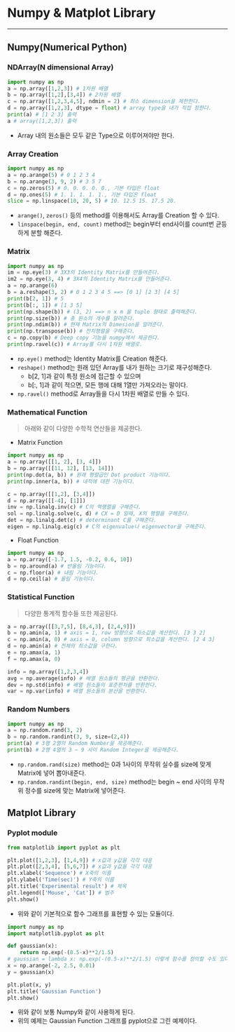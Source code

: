 # Numpy & Matplot Library
---
## Numpy(Numerical Python)
### NDArray(N dimensional Array)
```python
import numpy as np
a = np.array([1,2,3]) # 1차원 배열
b = np.array([1,2],[3,4]) # 2차원 배열
c = np.array([1,2,3,4,5], ndmin = 2) # 최소 dimension을 제한한다.
d = np.array([1,2,3], dtype = float) # array type을 내가 직접 정한다.
print(a) # [1 2 3] 출력
a # array([1,2,3]) 출력
```
- Array 내의 원소들은 모두 같은 Type으로 이루어져야만 한다.

### Array Creation
```python
import numpy as np
a = np.arange(5) # 0 1 2 3 4 
b = np.arange(3, 9, 2) # 3 5 7
c = np.zeros(5) # 0. 0. 0. 0. 0., 기본 타입은 float
d = np.ones(5) # 1. 1. 1. 1. 1., 기본 타입은 float
slice = np.linspace(10, 20, 5) # 10. 12.5 15. 17.5 20.
```
- ```arange()```, ```zeros()``` 등의 method를 이용해서도 Array를 Creation 할 수 있다.
- ```linspace(begin, end, count)``` method는 begin부터 end사이를 count번 균등하게 분할 해준다.

### Matrix
```python
import numpy as np
im = np.eye(3) # 3X3의 Identity Matrix를 만들어준다.
im2 = np.eye(3, 4) # 3X4의 Identity Matrix를 만들어준다.
a = np.arange(6)
b = a.reshape(3, 2) # 0 1 2 3 4 5 ==> [0 1] [2 3] [4 5]
print(b[2, 1]) # 5
print(b[:, 1]) # [1 3 5]
print(np.shape(b)) # (3, 2) ==> n x m 을 tuple 형태로 출력해준다.
print(np.size(b)) # 총 원소의 개수를 알려준다.
print(np.ndim(b)) # 현재 Matrix의 Dimesion을 알려준다.
print(np.transpose(b)) # 전치행렬을 구해준다.
c = np.copy(b) # Deep copy 기능을 numpy에서 제공한다.
print(np.ravel(c)) # Array를 다시 1차원 배열로.
```
- ```np.eye()``` method는 Identity Matrix를 Creation 해준다.
- ```reshape()``` method는 원래 있던 Array를 내가 원하는 크기로 재구성해준다.
  - b[2, 1]과 같이 특정 원소에 접근할 수 있으며
  - b[:, 1]과 같이 적으면, 모든 행에 대해 1열만 가져오라는 말이다.
- ```np.ravel()``` method로 Array들을 다시 1차원 배열로 만들 수 있다.

### Mathematical Function
> 아래와 같이 다양한 수학적 연산들을 제공한다.  

- Matrix Function
```python
import numpy as np
a = np.array([[1, 2], [3, 4]])
b = np.array([[11, 12], [13, 14]])
print(np.dot(a, b)) # 원래 행렬곱인 Dot product 기능이다.
print(np.inner(a, b)) # 내적에 대한 기능이다.

c = np.array([[1,2], [3,4]])
d = np.array([[-4], [1]])
inv = np.linalg.inv(c) # C의 역행렬을 구해준다.
sol = np.linalg.solve(c, d) # CX = D 일때, X의 행렬을 구해준다.
det = np.linalg.det(c) # determinant C를 구해준다.
eigen = np.linalg.eig(c) # C의 eigenvalue나 eigenvector을 구해준다.
```
- Float Function
```python
import numpy as np
a = np.array([-1.7, 1.5, -0.2, 0.6, 10])
b = np.around(a) # 반올림 기능이다.
c = np.floor(a) # 내림 기능이다.
d = np.ceil(a) # 올림 기능이다.
```

### Statistical Function
> 다양한 통계적 함수들 또한 제공된다.  
```python
a = np.array([[3,7,5], [8,4,3], [2,4,9]])
b = np.amin(a, 1) # axis = 1, row 방향으로 최소값을 계산한다. [3 3 2]
c = np.amin(a, 0) # axis = 0, column 방향으로 최소값을 계산한다. [2 4 3]
d = np.amin(a) # 전체의 최소값을 구한다.
e = np.amax(a, 1)
f = np.amax(a, 0)

info = np.array([1,2,3,4])
avg = np.average(info) # 배열 원소들의 평균을 반환한다.
dev = np.std(info) # 배열 원소들의 표준편차를 반환한다.
var = np.var(info) # 배열 원소들의 분산을 반환한다.
```

### Random Numbers
```python
import numpy as np
a = np.random.rand(3, 2)
b = np.random.randint(3, 9, size=(2,4))
print(a) # 3행 2열의 Random Number을 제공해준다.
print(b) # 2행 4열의 3 ~ 9 사이 Random Integer을 제공해준다.
```
- ```np.random.rand(size)``` method는 0과 1사이의 무작위 실수를 size에 맞게 Matrix에 넣어 뽑아내준다.
- ```np.random.randint(begin, end, size)``` method는 begin ~ end 사이의 무작위 정수를 size에 맞는 Matrix에 넣어준다.

## Matplot Library
### Pyplot module
```python
from matplotlib import pyplot as plt

plt.plot([1,2,3], [1,4,9]) # x값과 y값을 각각 대응 
plt.plot([2,3,4], [5,6,7]) # x값과 y값을 각각 대응
plt.xlabel('Sequence') # X축의 이름
plt.ylabel('Time(sec)') # Y축의 이름
plt.title('Experimental result') # 제목
plt.legend(['Mouse', 'Cat']) # 범주
plt.show()
```
- 위와 같이 기본적으로 함수 그래프를 표현할 수 있는 모듈이다.

```python
import numpy as np
import matplotlib.pyplot as plt

def gaussian(x):
    return np.exp(-(0.5-x)**2/1.5)
# gaussian = lambda x: np.exp(-(0.5-x)**2/1.5) 이렇게 함수를 정의할 수도 있다. 고급 표현법.
x = np.arange(-2, 2.5, 0.01)
y = gaussian(x)

plt.plot(x, y)
plt.title('Gaussian Function')
plt.show()
```
- 위와 같이 보통 Numpy와 같이 사용하게 된다.
- 위의 예제는 Gaussian Function 그래프를 pyplot으로 그린 예제이다.
